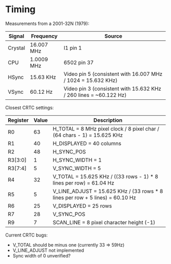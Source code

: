 # Timing

Measurements from a 2001-32N (1979):

Signal | Frequency  | Source
-------|------------|----------
Crystal| 16.007 MHz | I1 pin 1
CPU    | 1.0009 MHz | 6502 pin 37
HSync  | 15.63 KHz  | Video pin 5 (consistent with 16.007 MHz / 1024 = 15.632 KHz)
VSync  | 60.12 Hz   | Video pin 3 (consistent with 15.632 KHz / 260 lines = ~60.122 Hz)

Closest CRTC settings:

Register | Value | Description
--------|-----|-----------------------------------------------
R0      |  63 | H_TOTAL = 8 MHz pixel clock / 8 pixel char / (64 chars - 1) = 15.625 KHz
R1      |  40 | H_DISPLAYED = 40 columns
R2      |  48 | H_SYNC_POS
R3[3:0] |   1 | H_SYNC_WIDTH = 1
R3[7:4] |   5 | V_SYNC_WIDTH = 5
R4      |  32 | V_TOTAL = 15.625 KHz / ((33 rows - 1) * 8 lines per row) = 61.04 Hz
R5      |   5 | V_LINE_ADJUST = 15.625 KHz / (33 rows * 8 lines per row + 5 lines) = 60.10 Hz
R6      |  25 | V_DISPLAYED = 25 rows
R7      |  28 | V_SYNC_POS
R9      |   7 | SCAN_LINE = 8 pixel character height (-1)

Current CRTC bugs:
* V_TOTAL should be minus one (currently 33 => 59Hz)
* V_LINE_ADJUST not implemented
* Sync width of 0 unverified?
